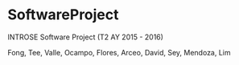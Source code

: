 # SoftwareProject
INTROSE Software Project (T2 AY 2015 - 2016)

Fong, Tee, Valle, Ocampo, Flores, Arceo, David, Sey, Mendoza, Lim
